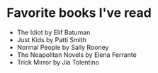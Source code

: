 # Favorite books I've read

- The Idiot by Elif Batuman
- Just Kids by Patti Smith
- Normal People by Sally Rooney
- The Neapolitan Novels by Elena Ferrante
- Trick Mirror by Jia Tolentino
